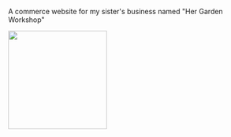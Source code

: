 A commerce website for my sister's business named "Her Garden Workshop" 

<img src="/assets/images/HerGardenWorkshop.gif?raw=true" width="200px">
